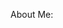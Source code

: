 About Me: 

<!--
**HMomandi/HMomandi** is a ✨ _special_ ✨ repository because its `README.md` (this file) appears on your GitHub profile.

Here are some ideas to get you started:

- 🔭 I’m currently working on building ML models and dashboards for visualizing key trends and graphs. This is part of Data Analyst Program in NPower Canada. 
- 🌱 I’m currently learning creating visuals using Matpotlib, and ELT pipeline, and creating dashboards

- 💬 I am an intuitive Data Analyst highly passionate about deriving insighs and solutions for any business problems. 
- 📫 My favorite languages are Python, SQL, R. 
- 😄 Pronouns: ...
- ⚡ My favorite quote "Torture the data, and it will confess to anything"
-->
